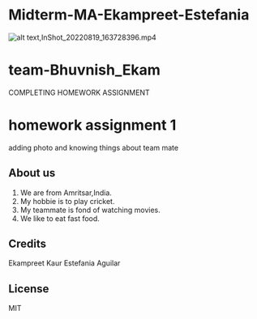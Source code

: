 # Midterm-MA-Ekampreet-Estefania
![alt text](goldentemple.webp
"Logo Title Text 1"),InShot_20220819_163728396.mp4


# team-Bhuvnish_Ekam
 COMPLETING  HOMEWORK ASSIGNMENT

# homework assignment 1

adding photo and knowing things about team mate


## About us

1. We are from Amritsar,India.
2. My hobbie is to play cricket.
3. My teammate is fond of watching movies. 
4. We  like to eat fast food.

## Credits
 Ekampreet Kaur
 Estefania Aguilar

## License

MIT